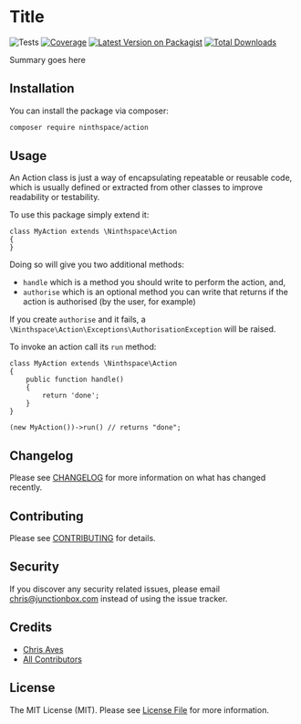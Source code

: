 # Title

![Tests](https://github.com/ninthspace/action/workflows/Tests/badge.svg?branch=master)
[![Coverage](https://codecov.io/gh/ninthspace/action/branch/master/graph/badge.svg)](https://codecov.io/gh/ninthspace/dweller)
[![Latest Version on Packagist](https://img.shields.io/packagist/v/ninthspace/action.svg?style=flat-square)](https://packagist.org/packages/ninthspace/action)
[![Total Downloads](https://img.shields.io/packagist/dt/ninthspace/action.svg?style=flat-square)](https://packagist.org/packages/ninthspace/action)

Summary goes here

## Installation

You can install the package via composer:

```bash
composer require ninthspace/action
```

## Usage

An Action class is just a way of encapsulating repeatable or reusable code, which is usually defined or extracted from other classes to improve readability or testability.

To use this package simply extend it:

```
class MyAction extends \Ninthspace\Action
{
}
```

Doing so will give you two additional methods:

* `handle` which is a method you should write to perform the action, and,
* `authorise` which is an optional method you can write that returns if the action is authorised (by the user, for example)

If you create `authorise` and it fails, a `\Ninthspace\Action\Exceptions\AuthorisationException` will be raised.

To invoke an action call its `run` method:

```
class MyAction extends \Ninthspace\Action
{
    public function handle()
    {
        return 'done';
    }
}

(new MyAction())->run() // returns "done";

```


## Changelog

Please see [CHANGELOG](CHANGELOG.md) for more information on what has changed recently.

## Contributing

Please see [CONTRIBUTING](CONTRIBUTING.md) for details.

## Security

If you discover any security related issues, please email chris@junctionbox.com instead of using the issue tracker.

## Credits

- [Chris Aves](https://github.com/ninthspace)
- [All Contributors](../../contributors)

## License

The MIT License (MIT). Please see [License File](LICENSE.md) for more information.
